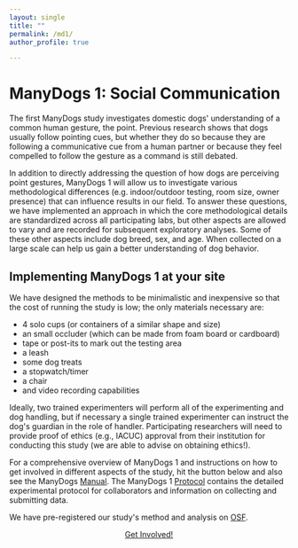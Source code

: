 ```yaml
---
layout: single
title: "" 
permalink: /md1/
author_profile: true

---
```


# ManyDogs 1: Social Communication

The first ManyDogs study investigates domestic dogs' understanding of a common human gesture, the point. Previous research shows that dogs usually follow pointing cues, but whether they do so because they are following a communicative cue from a human partner or because they feel compelled to follow the gesture as a command is still debated. 

In addition to directly addressing the question of how dogs are perceiving point gestures, ManyDogs 1 will allow us to investigate various methodological differences (e.g. indoor/outdoor testing, room size, owner presence) that can influence results in our field. To answer these questions, we have implemented an approach in which the core methodological details are standardized across all participating labs, but other aspects are allowed to vary and are recorded for subsequent exploratory analyses. Some of these other aspects include dog breed, sex, and age. When collected on a large scale can help us gain a better understanding of dog behavior.  

## Implementing ManyDogs 1 at your site

We have designed the methods to be minimalistic and inexpensive so that the cost of running the study is low; the only materials necessary are:

* 4 solo cups (or containers of a similar shape and size) 
* an small occluder (which can be made from foam board or cardboard) 
* tape or post-its to mark out the testing area 
* a leash 
* some dog treats 
* a stopwatch/timer 
* a chair 
* and video recording capabilities 

Ideally, two trained experimenters will perform all of the experimenting and dog handling, but if necessary a single trained experimenter can instruct the dog's guardian in the role of handler. Participating researchers will need to provide proof of ethics (e.g., IACUC) approval from their institution for conducting this study (we are able to advise on obtaining ethics!). 

For a comprehensive overview of ManyDogs 1 and instructions on how to get involved in different aspects of the study, hit the button below and also see the ManyDogs [Manual](https://docs.google.com/document/d/1iuYElQSssoOMVC3nu7BLrFZovoM0TIEqmGM1bUaYbpo/edit?usp=sharing). The ManyDogs 1 [Protocol](https://docs.google.com/document/d/1IV2h2YXmyYpOw0U3IgxxQZD8zlkc0VHcencWx1fJm4s/edit?usp=sharing) contains the detailed experimental protocol for collaborators and information on collecting and submitting data.  

We have pre-registered our study's method and analysis on [OSF](https://osf.io/9r5xf/).

<p align="center"><a href="/getinvolved" class="btn btn--primary">Get Involved!</a></p>
